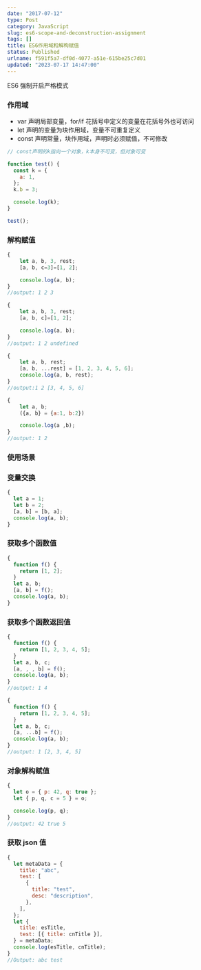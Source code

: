 ```yaml
---
date: "2017-07-12"
type: Post
category: JavaScript
slug: es6-scope-and-deconstruction-assignment
tags: []
title: ES6作用域和解构赋值
status: Published
urlname: f591f5a7-df0d-4077-a51e-615be25c7d01
updated: "2023-07-17 14:47:00"
---
```


ES6 强制开启严格模式

### 作用域

- var 声明局部变量，for/if 花括号中定义的变量在花括号外也可访问
- let 声明的变量为块作用域，变量不可重复定义
- const 声明常量，块作用域，声明时必须赋值，不可修改

```javascript
// const声明的k指向一个对象，k本身不可变，但对象可变

function test() {
  const k = {
    a: 1,
  };
  k.b = 3;

  console.log(k);
}

test();
```

### 解构赋值

```javascript
{
    let a, b, 3, rest;
    [a, b, c=3]=[1, 2];

    console.log(a, b);
}
//output: 1 2 3

{
    let a, b, 3, rest;
    [a, b, c]=[1, 2];

    console.log(a, b);
}
//output: 1 2 undefined

{
    let a, b, rest;
    [a, b, ...rest] = [1, 2, 3, 4, 5, 6];
    console.log(a, b, rest);
}
//output:1 2 [3, 4, 5, 6]

{
    let a, b;
    ({a, b} = {a:1, b:2})

    console.log(a ,b);
}
//output: 1 2

```

### 使用场景

### 变量交换

```javascript
{
  let a = 1;
  let b = 2;
  [a, b] = [b, a];
  console.log(a, b);
}
```

### 获取多个函数值

```javascript
{
  function f() {
    return [1, 2];
  }
  let a, b;
  [a, b] = f();
  console.log(a, b);
}
```

### 获取多个函数返回值

```javascript
{
  function f() {
    return [1, 2, 3, 4, 5];
  }
  let a, b, c;
  [a, , , b] = f();
  console.log(a, b);
}
//output: 1 4

{
  function f() {
    return [1, 2, 3, 4, 5];
  }
  let a, b, c;
  [a, ...b] = f();
  console.log(a, b);
}
//output: 1 [2, 3, 4, 5]
```

### 对象解构赋值

```javascript
{
  let o = { p: 42, q: true };
  let { p, q, c = 5 } = o;

  console.log(p, q);
}
//output: 42 true 5
```

### 获取 json 值

```javascript
{
  let metaData = {
    title: "abc",
    test: [
      {
        title: "test",
        desc: "description",
      },
    ],
  };
  let {
    title: esTitle,
    test: [{ title: cnTitle }],
  } = metaData;
  console.log(esTitle, cnTitle);
}
//Output: abc test
```
